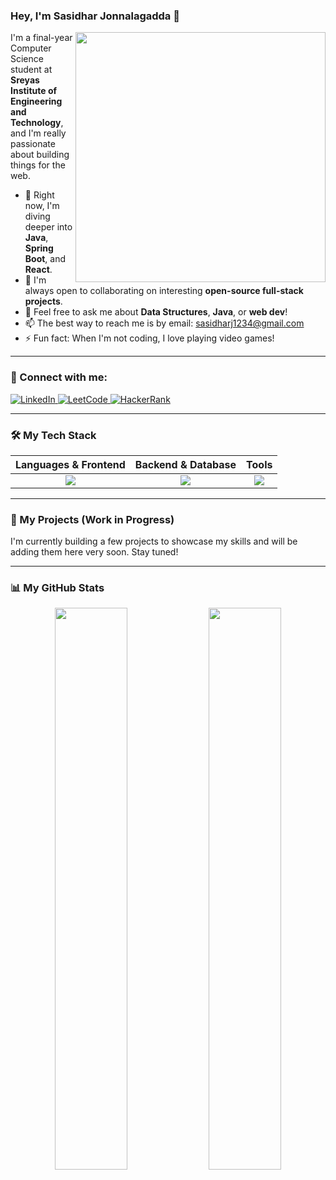 ### Hey, I'm Sasidhar Jonnalagadda 👋

<a href="https://github.com/SasidharJonnalagadda">
  <img align="right" width="400" src="https://github-readme-stats.vercel.app/api?username=SasidharJonnalagadda&show_icons=true&theme=dracula&hide_border=true&count_private=true" />
</a>

I'm a final-year Computer Science student at **Sreyas Institute of Engineering and Technology**, and I'm really passionate about building things for the web.

- 🌱 Right now, I'm diving deeper into **Java**, **Spring Boot**, and **React**.
- 👯 I'm always open to collaborating on interesting **open-source full-stack projects**.
- 💬 Feel free to ask me about **Data Structures**, **Java**, or **web dev**!
- 📫 The best way to reach me is by email: [sasidharj1234@gmail.com](mailto:sasidharj1234@gmail.com)
- ⚡ Fun fact: When I'm not coding, I love playing video games!

---

### 🔗 Connect with me:

<p>
  <a href="https://www.linkedin.com/in/sasidharjonnalagadda/" target="_blank">
    <img src="https://img.shields.io/badge/LinkedIn-0077B5?style=for-the-badge&logo=linkedin&logoColor=white" alt="LinkedIn"/>
  </a>
  <a href="https://leetcode.com/u/sasidharj1234/" target="_blank">
    <img src="https://img.shields.io/badge/LeetCode-FFA116?style=for-the-badge&logo=leetcode&logoColor=black" alt="LeetCode"/>
  </a>
  <a href="https://www.hackerrank.com/profile/sasidharj1234" target="_blank">
    <img src="https://img.shields.io/badge/HackerRank-2EC866?style=for-the-badge&logo=hackerrank&logoColor=white" alt="HackerRank"/>
  </a>
</p>

---

### 🛠️ My Tech Stack

| Languages & Frontend | Backend & Database | Tools |
| :---: | :---: | :---: |
| <img src="https://skillicons.dev/icons?i=java,python,js,html,css,react" /> | <img src="https://skillicons.dev/icons?i=spring,postgresql" /> | <img src="https://skillicons.dev/icons?i=git,docker" /> |

---

### 🚀 My Projects (Work in Progress)

I'm currently building a few projects to showcase my skills and will be adding them here very soon. Stay tuned!

---

### 📊 My GitHub Stats

<p align="center">
  <img width="48%" src="https://github-readme-stats.vercel.app/api/top-langs/?username=SasidharJonnalagadda&layout=compact&theme=dracula&hide_border=true" />
  <img width="48%" src="https://github-readme-streak-stats.herokuapp.com/?user=SasidharJonnalagadda&theme=dracula&hide_border=true" />
</p>
